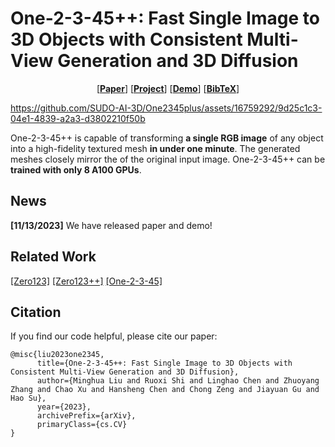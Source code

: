 
# One-2-3-45++: Fast Single Image to 3D Objects with Consistent Multi-View Generation and 3D Diffusion

<p align="center">
  [<a href=""><strong>Paper</strong></a>]
  [<a href="https://sudo-ai-3d.github.io/One2345plus.github.io/"><strong>Project</strong></a>]
  [<a href=""><strong>Demo</strong></a>]
  [<a href="#citation"><strong>BibTeX</strong></a>]
</p>

https://github.com/SUDO-AI-3D/One2345plus/assets/16759292/9d25c1c3-04e1-4839-a2a3-d3802210f50b

One-2-3-45++ is capable of transforming <b>a single RGB image</b> of any object into a high-fidelity textured mesh <b>in under one minute</b>. The generated meshes closely mirror the of the original input image. One-2-3-45++ can be <b> trained with only 8 A100 GPUs</b>. 


## News
**[11/13/2023]**
We have released paper and demo!

## Related Work
[\[Zero123\]](https://github.com/cvlab-columbia/zero123)
[\[Zero123++\]](https://github.com/SUDO-AI-3D/zero123plus)
[\[One-2-3-45\]](https://one-2-3-45.github.io)


## Citation

If you find our code helpful, please cite our paper:

```
@misc{liu2023one2345,
      title={One-2-3-45++: Fast Single Image to 3D Objects with Consistent Multi-View Generation and 3D Diffusion}, 
      author={Minghua Liu and Ruoxi Shi and Linghao Chen and Zhuoyang Zhang and Chao Xu and Hansheng Chen and Chong Zeng and Jiayuan Gu and Hao Su},
      year={2023},
      archivePrefix={arXiv},
      primaryClass={cs.CV}
}
```
